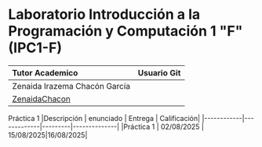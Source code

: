 # Laboratorio Introducción a la Programación y Computación 1 "F" (IPC1-F)

| Tutor Academico                 |                                   Usuario Git   |
| :------------------------------ |  ---------------------------------------------: |
| Zenaida Irazema Chacón García   | 
[ZenaidaChacon](https://github.com/ZenaidaChacon) |


Práctica 1
|Descripción | enunciado   | Entrega | Calificación|
|------------|-------------|---------|--------------|
|Práctica 1  | 02/08/2025  | 15/08/2025|16/08/2025|
